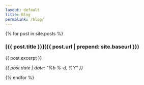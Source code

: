 ```yaml
---
layout: default
title: Blog
permalink: /blog/
---
```


{% for post in site.posts %}

<div class="post_summary">
  
### [{{ post.title }}]({{ post.url | prepend: site.baseurl }})

{{ post.excerpt }}

_{{ post.date | date: "%b %-d, %Y" }}_ 

</div>
{% endfor %}